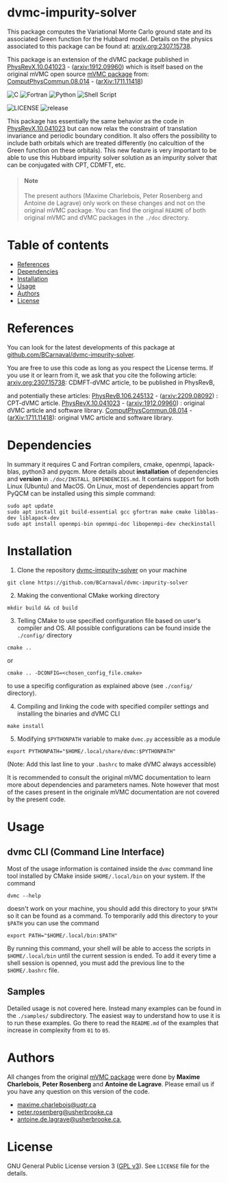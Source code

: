 
# dvmc-impurity-solver

This package computes the Variational Monte Carlo ground state
and its associated Green function for the Hubbard model. Details 
on the physics associated to this package can be found at:
[arxiv.org:2307.15738](https://arxiv.org/abs/2307.15738).

This package is an extension of the dVMC package published in
[PhysRevX.10.041023](https://doi.org/10.1103/PhysRevX.10.041023) - ([arxiv:1912.09960](https://arxiv.org/abs/1912.09960)) which is itself based on the 
original mVMC open source [mVMC package](https://dx.doi.org/10.17632/xhgyp6ncvt.1) from:
[ComputPhysCommun.08.014](https://doi.org/10.1016/j.cpc.2018.08.014) - ([arXiv:1711.11418](https://arxiv.org/abs/1711.11418))

![C](https://img.shields.io/badge/c-%2300599C.svg?style=for-the-badge&logo=c&logoColor=white) ![Fortran](https://img.shields.io/badge/Fortran-%23734F96.svg?style=for-the-badge&logo=fortran&logoColor=white) ![Python](https://img.shields.io/badge/python-3670A0?style=for-the-badge&logo=python&logoColor=ffdd54) ![Shell Script](https://img.shields.io/badge/shell_script-%23121011.svg?style=for-the-badge&logo=gnu-bash&logoColor=white)

![LICENSE](https://img.shields.io/github/license/BCarnaval/DynamicalVMC?color=blue&style=for-the-badge) ![release](https://img.shields.io/github/v/tag/BCarnaval/DynamicalVMC?color=%23FF7F50&style=for-the-badge)

</div>

This package has essentially the same behavior as the code in [PhysRevX.10.041023](https://doi.org/10.1103/PhysRevX.10.041023) but can now relax the constraint of translation invariance and periodic boundary  condition. It also offers the possibility to include bath orbitals  which are treated differently (no calcultion of the Green function on these orbitals). This new feature is very important to be able to use this Hubbard impurity solver solution as an impurity solver that can be conjugated with CPT, CDMFT, etc.

> #### Note
>
> The present authors (Maxime Charlebois, Peter Rosenberg and Antoine de Lagrave)
> only work on these changes and not on the original mVMC package. 
> You can find the original `README` of both original mVMC and dVMC 
> packages in the `./doc` directory.

# Table of contents

- [References](#references)
- [Dependencies](#dependencies)
- [Installation](#installation)
- [Usage](#usage)
- [Authors](#authors)
- [License](#license)

# References

You can look for the latest developments of this package at [github.com/BCarnaval/dvmc-impurity-solver](https://github.com/BCarnaval/dvmc-impurity-solver).

You are free to use this code as long as you respect the License terms. If you use it or learn from it, we ask that you cite the following article:
[arxiv.org:2307.15738](https://arxiv.org/abs/2307.15738): CDMFT-dVMC article, to be published in PhysRevB,

and potentially these articles:
[PhysRevB.106.245132](https://doi.org/10.1103/PhysRevB.106.245132) - ([arxiv:2209.08092](https://arxiv.org/abs/2209.08092)) : CPT-dVMC article.
[PhysRevX.10.041023](https://doi.org/10.1103/PhysRevX.10.041023) - ([arxiv:1912.09960](https://arxiv.org/abs/1912.09960)) : original dVMC article and software library.
[ComputPhysCommun.08.014](https://doi.org/10.1016/j.cpc.2018.08.014) - ([arXiv:1711.11418](https://arxiv.org/abs/1711.11418)): original VMC article and software library.

# Dependencies

In summary it requires C and Fortran compilers, cmake, openmpi, lapack-blas, python3 and pyqcm. More details about **installation** of dependencies and **version** in `./doc/INSTALL_DEPENDENCIES.md`. It contains support for both Linux (Ubuntu) and MacOS. On Linux, most of dependencies appart from PyQCM can be installed using this simple command:

```shell
sudo apt update
sudo apt install git build-essential gcc gfortran make cmake libblas-dev liblapack-dev
sudo apt install openmpi-bin openmpi-doc libopenmpi-dev checkinstall
```

# Installation

1. Clone the repository [dvmc-impurity-solver](https://github.com/BCarnaval/dvmc-impurity-solver) on your machine

```shell
git clone https://github.com/BCarnaval/dvmc-impurity-solver
```

2. Making the conventional CMake working directory

```shell
mkdir build && cd build
```

3. Telling CMake to use specified configuration file based on user's compiler and OS. All
   possible configurations can be found inside the `./config/` directory

```shell
cmake ..
```

or

```shell
cmake .. -DCONFIG=<chosen_config_file.cmake>
```

to use a specifig configuration as explained above (see `./config/` directory).

4. Compiling and linking the code with specified compiler settings and installing the binaries and dVMC CLI 

```shell
make install
```

5. Modifying `$PYTHONPATH` variable to make `dvmc.py` accessible as a module

```shell
export PYTHONPATH="$HOME/.local/share/dvmc:$PYTHONPATH"
```

(Note: Add this last line to your `.bashrc` to make dVMC always accessible)

It is recommended to consult the original mVMC documentation to learn
more about dependencies and parameters names. Note however that
most of the cases present in the originale mVMC documentation are 
not covered by the present code.

# Usage

## dvmc CLI (Command Line Interface)

Most of the usage information is contained inside the `dvmc` command line tool
installed by CMake inside `$HOME/.local/bin` on your system. If the command

```shell
dvmc --help
```

doesn't work on your machine, you should add this directory to your `$PATH` so it can
be found as a command. To temporarily add this directory to your `$PATH` you can use the
command

```shell
export PATH="$HOME/.local/bin:$PATH"
```

By running this command, your shell will be able to access the scripts in `$HOME/.local/bin`
until the current session is ended. To add it every time a shell session is
openned, you must add the previous line to the `$HOME/.bashrc` file.

## Samples

Detailed usage is not covered here. Instead many examples can be found
in the `./samples/` subdirectory. The easiest way to understand how to
use it is to run these examples. Go there to read the `README.md` of the 
examples that increase in complexity from `01` to `05`.

# Authors

All changes from the original [mVMC package](https://dx.doi.org/10.17632/xhgyp6ncvt.1) were done by
**Maxime Charlebois**, **Peter Rosenberg** and **Antoine de Lagrave**.
Please email us if you have any question on this version of the code.
- <maxime.charlebois@uqtr.ca>
- <peter.rosenberg@usherbrooke.ca>
- <antoine.de.lagrave@usherbrooke.ca>,

# License

GNU General Public License version 3 ([GPL v3](http://www.gnu.org/licenses/gpl-3.0.en.html)).
See `LICENSE` file for the details.
